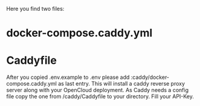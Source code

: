 Here you find two files:
# docker-compose.caddy.yml 
# Caddyfile
After you copied .env.example to .env please add :caddy/docker-compose.caddy.yml as last entry.
This will install a caddy reverse proxy server along with your OpenCloud deployment.
As Caddy needs a config file copy the one from /caddy/Caddyfile to your directory.
Fill your API-Key.
